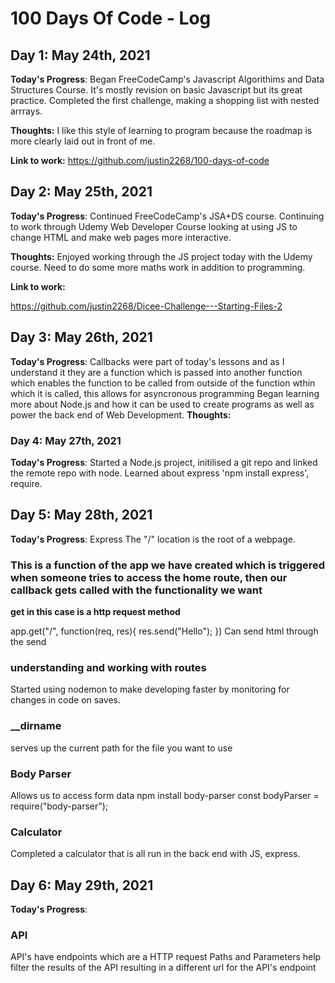 # 100 Days Of Code - Log

## Day 1: May 24th, 2021


**Today's Progress**: Began FreeCodeCamp's Javascript Algorithims and Data Structures Course. 
It's mostly revision on basic Javascript but its great practice.
Completed the first challenge, making a shopping list with nested arrrays.

**Thoughts:** 
I like this style of learning to program because the roadmap is more clearly laid out in front of me.


**Link to work:** 
https://github.com/justin2268/100-days-of-code


## Day 2: May 25th, 2021
**Today's Progress**: Continued FreeCodeCamp's JSA+DS course. 
Continuing to work through Udemy Web Developer Course looking at using JS to change HTML and make web pages more interactive.


**Thoughts:** 
Enjoyed working through the JS project today with the Udemy course. Need to do some more maths work in addition to programming.

**Link to work:** 

https://github.com/justin2268/Dicee-Challenge---Starting-Files-2

## Day 3: May 26th, 2021
**Today's Progress**:
Callbacks were part of today's lessons and as I understand it they are a function which is passed into another function which enables the function to be called from outside of the function wthin which it is called, this allows for asyncronous programming
Began learning more about Node.js and how it can be used to create programs as well as power the back end of Web Development.
**Thoughts:** 

### Day 4: May 27th, 2021
**Today's Progress**:
Started a Node.js project, initilised a git repo and linked the remote repo with node. 
Learned about express 'npm install express', require.


## Day 5: May 28th, 2021
**Today's Progress**:
Express 
The "/" location is the root of a webpage.
### This is a function of the app we have created which is triggered when someone tries to access the home route, then our callback gets called with the functionality we want

**get in this case is a http request method**

app.get("/", function(req, res){
    res.send("Hello");
})
Can send html through the send
### understanding and working with routes

Started using nodemon to make developing faster by monitoring for changes in code on saves.

### __dirname
serves up the current path for the file you want to use

### Body Parser 
Allows us to access form data
npm install body-parser
const bodyParser = require("body-parser");

### Calculator
Completed a calculator that is all run in the back end with JS, express.



## Day 6: May 29th, 2021
**Today's Progress**:

### API
API's have endpoints which are a HTTP request 
Paths and Parameters help filter the results of the API resulting in a different url for the API's endpoint